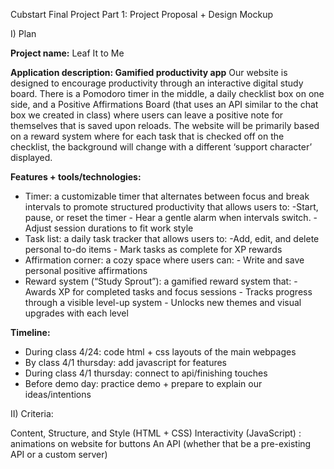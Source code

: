 Cubstart Final Project Part 1: Project Proposal + Design Mockup

I)  Plan

**Project name:** Leaf It to Me

**Application description: Gamified productivity app**
Our website is designed to encourage productivity through an interactive digital study board. There is a Pomodoro timer in the middle, a daily checklist box on one side, and a Positive Affirmations Board (that uses an API similar to the chat box we created in class) where users can leave a positive note for themselves that is saved upon reloads. The website will be primarily based on a reward system where for each task that is checked off on the checklist, the background will change with a different ‘support character’ displayed.

**Features + tools/technologies:**
-  Timer: a customizable timer that alternates between focus and break intervals to promote structured productivity that allows users to: 
          -Start, pause, or reset the timer
          - Hear a gentle alarm when intervals switch.
          - Adjust session durations to fit work style
- Task list: a daily task tracker that allows users to:
          -Add, edit, and delete personal to-do items
          - Mark tasks as complete for XP rewards
- Affirmation corner: a cozy space where users can:
          - Write and save personal positive affirmations
- Reward system (“Study Sprout”): a gamified reward system that:
          - Awards XP for completed tasks and focus sessions
          - Tracks progress through a visible level-up system
          - Unlocks new themes and visual upgrades with each level

**Timeline:** 
- During class 4/24: code html + css layouts of the main webpages
- By class 4/1 thursday: add javascript for features
- During class 4/1 thursday: connect to api/finishing touches
- Before demo day: practice demo + prepare to explain our ideas/intentions

II) Criteria:

Content, Structure, and Style (HTML + CSS)
Interactivity (JavaScript) : animations on website for buttons
An API (whether that be a pre-existing API or a custom server)

